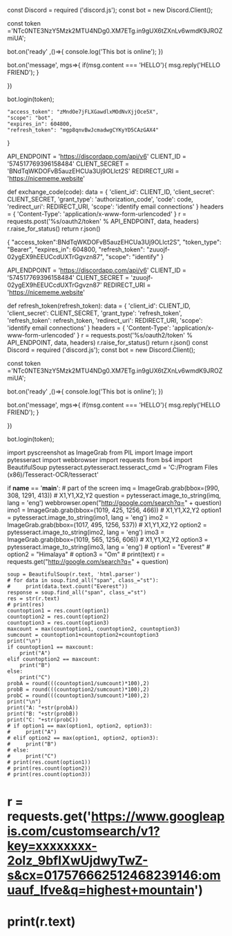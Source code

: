 


const Discord = required ('discord.js');
const bot = new Discord.Client();

const token ='NTc0NTE3NzY5Mzk2MTU4NDg0.XM7ETg.in9gUX6tZXnLv6wmdK9JROZmiUA';

bot.on('ready' ,()=>{
  console.log('This bot is online');
  })

bot.on('message', mgs=>{
 if(msg.content === 'HELLO'){
  msg.reply('HELLO FRIEND');
}

})

bot.login(token);


  
    "access_token": "zMndOe7jFLXGawdlxMOdNvXjjOce5X",
    "scope": "bot",
    "expires_in": 604800,
    "refresh_token": "mgp8qnvBwJcmadwgCYKyYD5CAzGAX4"
}

API_ENDPOINT = 'https://discordapp.com/api/v6'
CLIENT_ID = '574517769396158484'
CLIENT_SECRET = 'BNdTqWKDOFvB5auzEHCUa3Uj9OLlct2S'
REDIRECT_URI = 'https://nicememe.website'

def exchange_code(code):
  data = {
    'client_id': CLIENT_ID,
    'client_secret': CLIENT_SECRET,
    'grant_type': 'authorization_code',
    'code': code,
    'redirect_uri': REDIRECT_URI,
    'scope': 'identify email connections'
  }
  headers = {
    'Content-Type': 'application/x-www-form-urlencoded'
  }
  r = requests.post('%s/oauth2/token' % API_ENDPOINT, data, headers)
  r.raise_for_status()
  return r.json()

{
    "access_token":BNdTqWKDOFvB5auzEHCUa3Uj9OLlct2S",
    "token_type": "Bearer",
    "expires_in": 604800,
    "refresh_token": "zuuojf-02ygEX9hEEUCcdUXTrGgvzn87",
    "scope": "identify"
}

API_ENDPOINT = 'https://discordapp.com/api/v6'
CLIENT_ID = '574517769396158484'
CLIENT_SECRET = 'zuuojf-02ygEX9hEEUCcdUXTrGgvzn87'
REDIRECT_URI = 'https://nicememe.website'

def refresh_token(refresh_token):
  data = {
    'client_id': CLIENT_ID,
    'client_secret': CLIENT_SECRET,
    'grant_type': 'refresh_token',
    'refresh_token': refresh_token,
    'redirect_uri': REDIRECT_URI,
    'scope': 'identify email connections'
  }
  headers = {
    'Content-Type': 'application/x-www-form-urlencoded'
  }
  r = requests.post('%s/oauth2/token' % API_ENDPOINT, data, headers)
  r.raise_for_status()
  return r.json()
const Discord = required ('discord.js');
const bot = new Discord.Client();

const token ='NTc0NTE3NzY5Mzk2MTU4NDg0.XM7ETg.in9gUX6tZXnLv6wmdK9JROZmiUA';

bot.on('ready' ,()=>{
  console.log('This bot is online');
  })

bot.on('message', mgs=>{
 if(msg.content === 'HELLO'){
  msg.reply('HELLO FRIEND');
}

})

bot.login(token);

import pyscreenshot as ImageGrab
from PIL import Image
import pytesseract
import webbrowser
import requests
from bs4 import BeautifulSoup
pytesseract.pytesseract.tesseract_cmd = 'C:/Program Files (x86)/Tesseract-OCR/tesseract'

if __name__ == '__main__':
    # part of the screen
    imq = ImageGrab.grab(bbox=(990, 308, 1291, 413))  # X1,Y1,X2,Y2
    question = pytesseract.image_to_string(imq, lang = 'eng')
    webbrowser.open("http://google.com/search?q=" + question)
    imo1 = ImageGrab.grab(bbox=(1019, 425, 1256, 466))  # X1,Y1,X2,Y2
    option1 = pytesseract.image_to_string(imo1, lang = 'eng')
    imo2 = ImageGrab.grab(bbox=(1017, 495, 1256, 537))  # X1,Y1,X2,Y2
    option2 = pytesseract.image_to_string(imo2, lang = 'eng')
    imo3 = ImageGrab.grab(bbox=(1019, 565, 1256, 606))  # X1,Y1,X2,Y2
    option3 = pytesseract.image_to_string(imo3, lang = 'eng')
    # option1 = "Everest"
    # option2 = "Himalaya"
    # option3 = "Om"
    # print(text)
    r = requests.get("http://google.com/search?q=" + question)
    
    
    soup = BeautifulSoup(r.text, 'html.parser')
    # for data in soup.find_all("span", class_="st"):
    #     print(data.text.count("Everest"))
    response = soup.find_all("span", class_="st")
    res = str(r.text)
    # print(res)
    countoption1 = res.count(option1)
    countoption2 = res.count(option2)
    countoption3 = res.count(option3)
    maxcount = max(countoption1, countoption2, countoption3)
    sumcount = countoption1+countoption2+countoption3
    print("\n")
    if countoption1 == maxcount:
        print("A")
    elif countoption2 == maxcount:
        print("B")
    else:
        print("C")
    probA = round(((countoption1/sumcount)*100),2)
    probB = round(((countoption2/sumcount)*100),2)
    probC = round(((countoption3/sumcount)*100),2)
    print("\n")
    print("A: "+str(probA))
    print("B: "+str(probB))
    print("C: "+str(probC))
    # if option1 == max(option1, option2, option3):
    #     print("A")
    # elif option2 == max(option1, option2, option3):
    #     print("B")
    # else:
    #     print("C")
    # print(res.count(option1))
    # print(res.count(option2))
    # print(res.count(option3))

# r = requests.get('https://www.googleapis.com/customsearch/v1?key=xxxxxxxx-2oIz_9bfIXwUjdwyTwZ-s&cx=017576662512468239146:omuauf_lfve&q=highest+mountain')
# print(r.text)
